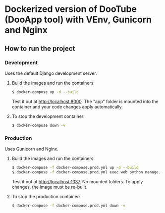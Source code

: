 # Dockerized version of DooTube (DooApp tool) with VEnv, Gunicorn and Nginx

## How to run the project

### Development

Uses the default Django development server.

1. Build the images and run the containers:

    ```sh
    $ docker-compose up -d --build
    ```

    Test it out at [http://localhost:8000](http://localhost:8000). The "app" folder is mounted into the container and your code changes apply automatically.

1. To stop the development container:
    ```sh
    $ docker-compose down -v
    ```


### Production

Uses Gunicorn and Nginx.

1. Build the images and run the containers:

    ```sh
    $ docker-compose -f docker-compose.prod.yml up -d --build
    $ docker-compose -f docker-compose.prod.yml exec web python manage.py migrate --noinput
    ```
    

    Test it out at [http://localhost:1337](http://localhost:1337). No mounted folders. To apply changes, the image must be re-built.

1. To stop the production container:
    ```sh
    $ docker-compose -f docker-compose.prod.yml down -v
    ```